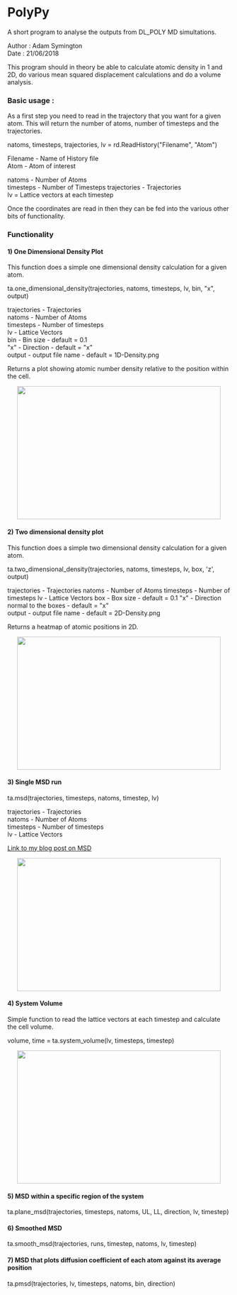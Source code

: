 # PolyPy 

A short program to analyse the outputs from DL_POLY MD simultations.

Author : Adam Symington   
Date   : 21/06/2018  
  
This program should in theory be able to calculate atomic density in 1 and 2D, do various mean squared displacement calculations and do a volume analysis.  
  

### Basic usage :

As a first step you need to read in the trajectory that you want for a given atom. This will 
return the number of atoms, number of timesteps and the trajectories. 

natoms, timesteps, trajectories, lv = rd.ReadHistory("Filename", "Atom")  
  
Filename - Name of History file  
Atom - Atom of interest  

natoms - Number of Atoms  
timesteps - Number of Timesteps
trajectories - Trajectories  
lv = Lattice vectors at each timestep

Once the coordinates are read in then they can be fed into the various other bits of functionality.  

### Functionality

#### 1) One Dimensional Density Plot  

This function does a simple one dimensional density calculation for a given atom. 

ta.one_dimensional_density(trajectories, natoms, timesteps, lv, bin, "x", output)

trajectories - Trajectories   
natoms - Number of Atoms  
timesteps - Number of timesteps  
lv - Lattice Vectors  
bin - Bin size - default = 0.1  
"x" - Direction - default = "x"  
output - output file name - default = 1D-Density.png  

  
Returns a plot showing atomic number density relative to the position within the cell.   
<p align="center">
  <img width="460" height="300" src="https://github.com/symmy596/PolyPy/blob/master/Plots/1D-Density.png">
</p>

#### 2) Two dimensional density plot

This function does a simple two dimensional density calculation for a given atom.

ta.two_dimensional_density(trajectories, natoms, timesteps, lv, box, 'z', output)

trajectories - Trajectories
natoms - Number of Atoms
timesteps - Number of timesteps
lv - Lattice Vectors
box - Box size - default = 0.1
"x" - Direction normal to the boxes - default = "x"  
output - output file name - default = 2D-Density.png   
  
Returns a heatmap of atomic positions in 2D. 
  
<p align="center">
  <img width="460" height="300" src="https://github.com/symmy596/PolyPy/blob/master/Plots/2D-Density.png">
</p>


#### 3) Single MSD run

ta.msd(trajectories, timesteps, natoms, timestep, lv)

trajectories - Trajectories  
natoms - Number of Atoms  
timesteps - Number of timesteps  
lv - Lattice Vectors  

[Link to my blog post on MSD](http://people.bath.ac.uk/ars44/blog_posts/post_1.html)

<p align="center">
  <img width="460" height="300" src="https://github.com/symmy596/PolyPy/blob/master/Plots/MSD.png">
</p>

#### 4) System Volume

Simple function to read the lattice vectors at each timestep and calculate the cell volume.  

volume, time = ta.system_volume(lv, timesteps, timestep)
  

  
<p align="center">
  <img width="460" height="300" src="https://github.com/symmy596/PolyPy/blob/master/Plots/Volume.png">
</p>


#### 5) MSD within a specific region of the system


ta.plane_msd(trajectories, timesteps, natoms, UL, LL, direction, lv, timestep)


#### 6) Smoothed MSD

ta.smooth_msd(trajectories, runs, timestep, natoms, lv, timestep)


#### 7) MSD that plots diffusion coefficient of each atom against its average position 

ta.pmsd(trajectories, lv, timesteps, natoms, bin, direction)



